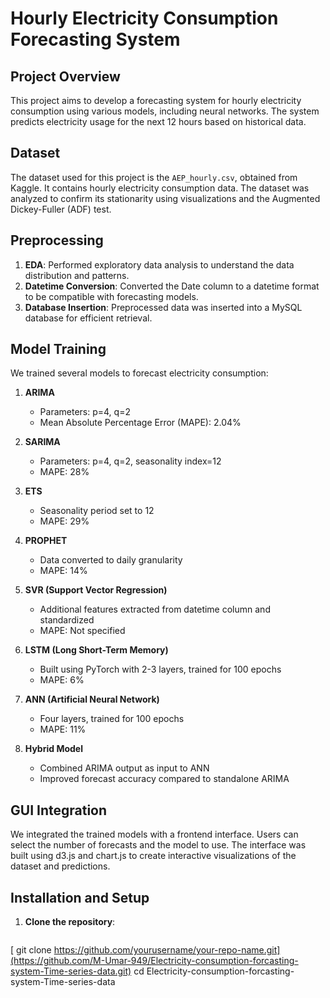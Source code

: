 # Hourly Electricity Consumption Forecasting System

## Project Overview

This project aims to develop a forecasting system for hourly electricity consumption using various models, including neural networks. The system predicts electricity usage for the next 12 hours based on historical data.

## Dataset

The dataset used for this project is the `AEP_hourly.csv`, obtained from Kaggle. It contains hourly electricity consumption data. The dataset was analyzed to confirm its stationarity using visualizations and the Augmented Dickey-Fuller (ADF) test.

## Preprocessing

1. **EDA**: Performed exploratory data analysis to understand the data distribution and patterns.
2. **Datetime Conversion**: Converted the Date column to a datetime format to be compatible with forecasting models.
3. **Database Insertion**: Preprocessed data was inserted into a MySQL database for efficient retrieval.

## Model Training

We trained several models to forecast electricity consumption:

1. **ARIMA**
   - Parameters: p=4, q=2
   - Mean Absolute Percentage Error (MAPE): 2.04%

2. **SARIMA**
   - Parameters: p=4, q=2, seasonality index=12
   - MAPE: 28%

3. **ETS**
   - Seasonality period set to 12
   - MAPE: 29%

4. **PROPHET**
   - Data converted to daily granularity
   - MAPE: 14%

5. **SVR (Support Vector Regression)**
   - Additional features extracted from datetime column and standardized
   - MAPE: Not specified

6. **LSTM (Long Short-Term Memory)**
   - Built using PyTorch with 2-3 layers, trained for 100 epochs
   - MAPE: 6%

7. **ANN (Artificial Neural Network)**
   - Four layers, trained for 100 epochs
   - MAPE: 11%

8. **Hybrid Model**
   - Combined ARIMA output as input to ANN
   - Improved forecast accuracy compared to standalone ARIMA

## GUI Integration

We integrated the trained models with a frontend interface. Users can select the number of forecasts and the model to use. The interface was built using d3.js and chart.js to create interactive visualizations of the dataset and predictions.

## Installation and Setup

1. **Clone the repository**:
   ```bash
 [  git clone https://github.com/yourusername/your-repo-name.git](https://github.com/M-Umar-949/Electricity-consumption-forcasting-system-Time-series-data.git)
   cd Electricity-consumption-forcasting-system-Time-series-data
